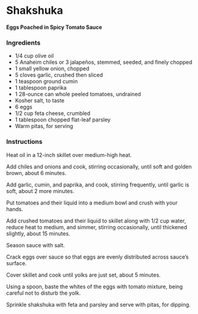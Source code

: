 # Shakshuka
**Eggs Poached in Spicy Tomato Sauce**

### Ingredients

 * 1/4 cup olive oil
 * 5 Anaheim chiles or 3 jalapeños, stemmed, seeded, and finely chopped
 * 1 small yellow onion, chopped
 * 5 cloves garlic, crushed then sliced
 * 1 teaspoon ground cumin
 * 1 tablespoon paprika
 * 1 28-ounce can whole peeled tomatoes, undrained
 * Kosher salt, to taste
 * 6 eggs
 * 1/2 cup feta cheese, crumbled
 * 1 tablespoon chopped flat-leaf parsley
 * Warm pitas, for serving
 
### Instructions

Heat oil in a 12-inch skillet over medium-high heat.

Add chiles and onions and cook, stirring occasionally, until soft and golden brown, about 6 minutes.

Add garlic, cumin, and paprika, and cook, stirring frequently, until garlic is soft, about 2 more minutes.

Put tomatoes and their liquid into a medium bowl and crush with your hands.

Add crushed tomatoes and their liquid to skillet along with 1/2 cup water, reduce heat to medium, and simmer, stirring occasionally, until thickened slightly, about 15 minutes.

Season sauce with salt.

Crack eggs over sauce so that eggs are evenly distributed across sauce’s surface.

Cover skillet and cook until yolks are just set, about 5 minutes.

Using a spoon, baste the whites of the eggs with tomato mixture, being careful not to disturb the yolk.

Sprinkle shakshuka with feta and parsley and serve with pitas, for dipping.

